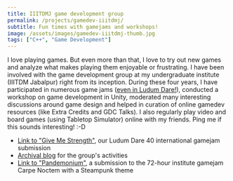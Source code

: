 ```yaml
---
title: IIITDMJ game development group
permalink: /projects/gamedev-iiitdmj/
subtitle: Fun times with gamejams and workshops!
image: /assets/images/gamedev-iiitdmj-thumb.jpg
tags: ["C++", "Game Development"]
---
```


I love playing games. But even more than that, I love to try out new games and analyze what makes playing them enjoyable or frustrating. I have been involved with the game development group at my undergraduate institute (IIITDM Jabalpur) right from its inception. During these four years, I have participated in numerous game jams ([even in Ludum Dare!][ludumdare]), conducted a workshop on game development in Unity, moderated many interesting discussions around game design and helped in curation of online gamedev resources (like Extra Credits and GDC Talks). I also regularly play video and board games (using Tabletop Simulator) online with my friends. Ping me if this sounds interesting! :-D

* [Link to "Give Me Strength"][ludumdare], our Ludum Dare 40 international gamejam submission
* [Archival blog][blog] for the group's activities
* [Link to "Pandemonium"][pandemonium], a submission to the 72-hour institute gamejam Carpe Noctem with a Steampunk theme


[ludumdare]: https://ldjam.com/events/ludum-dare/40/give-me-strength
[blog]: https://grolibur.wordpress.com/
[pandemonium]: https://github.com/amhndu/Pandemonium